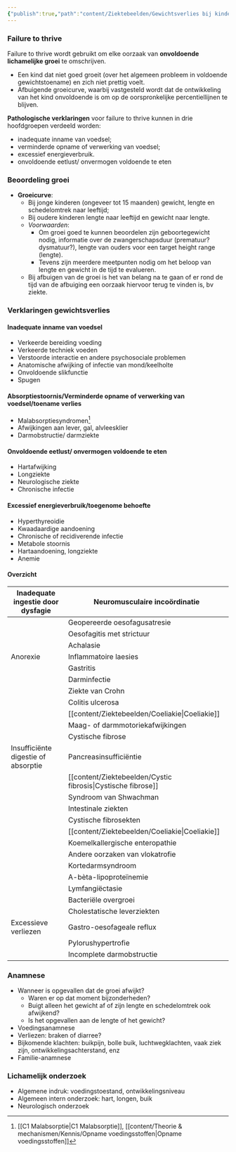 ```yaml
---
{"publish":true,"path":"content/Ziektebeelden/Gewichtsverlies bij kinderen.md","permalink":"/content/ziektebeelden/gewichtsverlies-bij-kinderen/","title":"Gewichtsverlies bij kinderen","tags":["Kindergeneeskunde/Groei-Ontwikkeling","Ziektebeeld"]}
---
```



### Failure to thrive
Failure to thrive wordt gebruikt om elke oorzaak van **onvoldoende lichamelijke groei** te omschrijven. 
- Een kind dat niet goed groeit (over het algemeen probleem in voldoende gewichtstoename) en zich niet prettig voelt.
- Afbuigende groeicurve, waarbij vastgesteld wordt dat de ontwikkeling van het kind onvoldoende is om op de oorspronkelijke percentiellijnen te blijven.

**Pathologische verklaringen** voor failure to thrive kunnen in drie hoofdgroepen verdeeld worden:

- inadequate inname van voedsel;
- verminderde opname of verwerking van voedsel;
- excessief energieverbruik.
- onvoldoende eetlust/ onvermogen voldoende te eten


### Beoordeling groei
- **Groeicurve**: 
	- Bij jonge kinderen (ongeveer tot 15 maanden) gewicht, lengte en schedelomtrek naar leeftijd; 
	- Bij oudere kinderen lengte naar leeftijd en gewicht naar lengte. 
	- *Voorwaarden*:
		- Om groei goed te kunnen beoordelen zijn geboortegewicht nodig, informatie over de zwangerschapsduur (prematuur? dysmatuur?), lengte van ouders voor een target height range (lengte). 
		- Tevens zijn meerdere meetpunten nodig om het beloop van lengte en gewicht in de tijd te evalueren. 
	- Bij afbuigen van de groei is het van belang na te gaan of er rond de tijd van de afbuiging een oorzaak hiervoor terug te vinden is, bv ziekte.

### Verklaringen gewichtsverlies

#### Inadequate inname van voedsel
- Verkeerde bereiding voeding
- Verkeerde techniek voeden
- Verstoorde interactie en andere psychosociale problemen
- Anatomische afwijking of infectie van mond/keelholte
- Onvoldoende slikfunctie
- Spugen
#### Absorptiestoornis/Verminderde opname of verwerking van voedsel/toename verlies
- Malabsorptiesyndromen[^1]
- Afwijkingen aan lever, gal, alvleesklier
- Darmobstructie/ darmziekte
#### Onvoldoende eetlust/ onvermogen voldoende te eten
- Hartafwijking
- Longziekte
- Neurologische ziekte
- Chronische infectie


#### Excessief energieverbruik/toegenome behoefte
- Hyperthyreoidie
- Kwaadaardige aandoening
- Chronische of recidiverende infectie
- Metabole stoornis
- Hartaandoening, longziekte
- Anemie

#### Overzicht
| Inadequate ingestie door dysfagie   | Neuromusculaire incoördinatie          |
| ----------------------------------- | -------------------------------------- |
|                                     | Geopereerde oesofagusatresie           |
|                                     | Oesofagitis met strictuur              |
|                                     | Achalasie                              |
| Anorexie                            | Inflammatoire laesies                  |
|                                     | Gastritis                              |
|                                     | Darminfectie                           |
|                                     | Ziekte van Crohn                       |
|                                     | Colitis ulcerosa                       |
|                                     | [[content/Ziektebeelden/Coeliakie\|Coeliakie]]                          |
|                                     | Maag- of darmmotoriekafwijkingen       |
|                                     | Cystische fibrose                      |
| Insufficiënte digestie of absorptie | Pancreasinsufficiëntie                 |
|                                     | [[content/Ziektebeelden/Cystic fibrosis\|Cystische fibrose]] |
|                                     | Syndroom van Shwachman                 |
|                                     | Intestinale ziekten                    |
|                                     |  Cystische fibrosekten                                      |
|                                     | [[content/Ziektebeelden/Coeliakie\|Coeliakie]]                              |
|                                     | Koemelkallergische enteropathie        |
|                                     | Andere oorzaken van vlokatrofie        |
|                                     | Kortedarmsyndroom                      |
|                                     | A-bèta-lipoproteïnemie                 |
|                                     | Lymfangiëctasie                        |
|                                     | Bacteriële overgroei                   |
|                                     | Cholestatische leverziekten            |
| Excessieve verliezen                | Gastro-oesofageale reflux              |
|                                     | Pylorushypertrofie                     |
|                                     | Incomplete darmobstructie              |

### Anamnese
- Wanneer is opgevallen dat de groei afwijkt? 
	- Waren er op dat moment bijzonderheden?
	- Buigt alleen het gewicht af of zijn lengte en schedelomtrek ook afwijkend?
	- Is het opgevallen aan de lengte of het gewicht?
- Voedingsanamnese
- Verliezen: braken of diarree?
- Bijkomende klachten: buikpijn, bolle buik, luchtwegklachten, vaak ziek zijn, ontwikkelingsachterstand, enz
- Familie-anamnese

### Lichamelijk onderzoek
- Algemene indruk: voedingstoestand, ontwikkelingsniveau
- Algemeen intern onderzoek: hart, longen, buik
- Neurologisch onderzoek



[^1]: [[C1 Malabsorptie\|C1 Malabsorptie]], [[content/Theorie & mechanismen/Kennis/Opname voedingsstoffen\|Opname voedingsstoffen]]